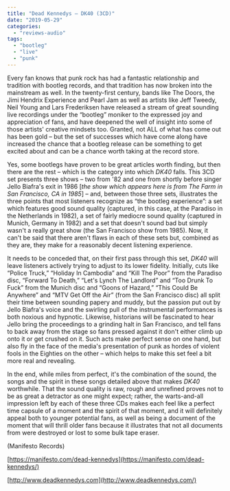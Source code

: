 ```yaml
---
title: "Dead Kennedys – DK40 (3CD)"
date: "2019-05-29"
categories: 
  - "reviews-audio"
tags: 
  - "bootleg"
  - "live"
  - "punk"
---
```


Every fan knows that punk rock has had a fantastic relationship and tradition with bootleg records, and that tradition has now broken into the mainstream as well. In the twenty-first century, bands like The Doors, the Jimi Hendrix Experience and Pearl Jam as well as artists like Jeff Tweedy, Neil Young and Lars Frederiksen have released a stream of great sounding live recordings under the “bootleg” moniker to the expressed joy and appreciation of fans, and have deepened the well of insight into some of those artists' creative mindsets too. Granted, not ALL of what has come out has been gold – but the set of successes which have come along have increased the chance that a bootleg release can be something to get excited about and can be a chance worth taking at the record store.

Yes, some bootlegs have proven to be great articles worth finding, but then there are the rest – which is the category into which _DK40_ falls. This 3CD set presents three shows – two from '82 and one from shortly before singer Jello Biafra's exit in 1986 \[_the show which appears here is from The Farm in San Francisco, CA in 1985_\] – and, between those three sets, illustrates the three points that most listeners recognize as “the bootleg experience”: a set which features good sound quality (captured, in this case, at the Paradiso in the Netherlands in 1982), a set of fairly mediocre sound quality (captured in Munich, Germany in 1982) and a set that doesn't sound bad but simply wasn't a really great show (the San Francisco show from 1985). Now, it can't be said that there aren't flaws in each of these sets but, combined as they are, they make for a reasonably decent listening experience.

It needs to be conceded that, on their first pass through this set, _DK40_ will leave listeners actively trying to adjust to its lower fidelity. Initially, cuts like “Police Truck,” “Holiday In Cambodia” and “Kill The Poor” from the Paradiso disc, “Forward To Death,” “Let's Lynch The Landlord” and “Too Drunk To Fuck” from the Munich disc and “Goons of Hazard,” “This Could Be Anywhere” and “MTV Get Off the Air” (from the San Francisco disc) all split their time between sounding papery and muddy, but the passion put out by Jello Biafra's voice and the swirling pull of the instrumental performances is both noxious and hypnotic. Likewise, historians will be fascinated to hear Jello bring the proceedings to a grinding halt in San Francisco, and tell fans to back away from the stage so fans pressed against it don't either climb up onto it or get crushed on it. Such acts make perfect sense on one hand, but also fly in the face of the media's presentation of punk as hordes of violent fools in the Eighties on the other – which helps to make this set feel a bit more real and revealing.

In the end, while miles from perfect, it's the combination of the sound, the songs and the spirit in these songs detailed above that makes _DK40_ worthwhile. That the sound quality is raw, rough and unrefined proves not to be as great a detractor as one might expect; rather, the warts-and-all impression left by each of these three CDs makes each feel like a perfect time capsule of a moment and the spirit of that moment, and it will definitely appeal both to younger potential fans, as well as being a document of the moment that will thrill older fans because it illustrates that not all documents from were destroyed or lost to some bulk tape eraser.

(Manifesto Records)

[https://manifesto.com/dead-kennedys](https://manifesto.com/dead-kennedys/)

[http://www.deadkennedys.com](http://www.deadkennedys.com/)

